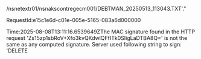 /nsnetextr01/nsnakscontregecm001/DEBTMAN_20250513_113043.TXT'.</AuthenticationErrorDetail></Error>"
 
RequestId:e15c1e6d-c01e-005e-5165-083a6d000000

Time:2025-08-08T13:11:16.6539649Z</Message><AuthenticationErrorDetail>The MAC signature found in the HTTP request 'Zs15zp1sbRoV+Xfo3kvQKdwlQFfITk0SIigLaDTBA8Q=' is not the same as any computed signature. Server used following string to sign: 'DELETE

 
